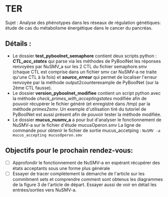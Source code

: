# TER
Sujet : Analyse des phénotypes dans les réseaux de régulation génétiques: étude de cas du métabolisme énergétique dans le cancer du pancréas.

## Détails :
- Le dossier **test_pyboolnet_semaphore** contient deux scripts python : ***CTL_acc_states*** qui parse via les méthodes de PyBoolNet les réponses renvoyées par NuSMV_a sur les 2 CTL du fichier semaphore.smv (chaque CTL est comprise dans un fichier smv car NuSMV-a ne traite qu'une CTL à la fois) et ***source_erreur*** qui permet de localiser l'erreur renvoyée par la méthode output2counterexample de PyBoolNet (sur la 2ème CTL fausse).
- Le dossier **version_pyboolnet_modifiee** contient un script python avec la méthode *check_primes_with_acceptingstates* modifiée afin de pouvoir récupérer le fichier généré (et enregistré dans /tmp) par la méthode *primes2smv*.
Un exemple d'utilisation tiré du tutoriel de PyBoolNet est aussi présent afin de pouvoir tester la méthode modifiée.
- Le dossier **mucus_nusmv_a** a pour but d'analyser le fonctionnement de NuSMV-a sur le fichier d'étude mucusOperon.smv
La ligne de commande pour obtenir le fichier de sortie mucus_accetping : `NuSMV -a mucus_accepting mucusOperon.smv`

## Objectifs pour le prochain rendez-vous:
- [ ] Approfondir le fonctionnement de NuSMV-a en espérant récupérer des états acceptants sous une forme plus générale
- [ ] Essayer de tracer complètement la démarche de l'article sur les commitment sets et comprendre comment sont obtenus les diagrammes de la figure 3 de l'article de départ. Essayer aussi de voir en détail les entrées/sorties vers NuSMV-a.
